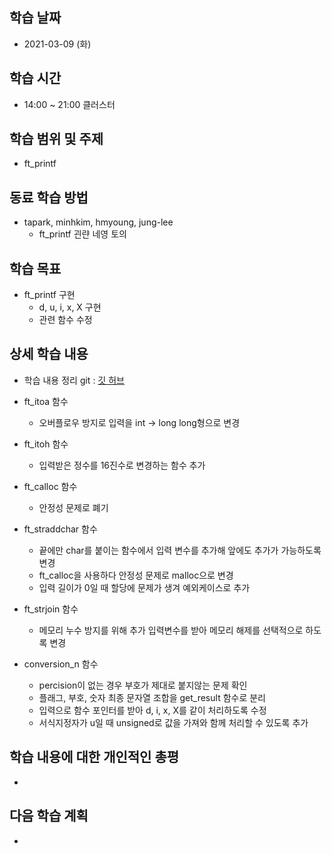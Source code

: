 학습 날짜
---
+ 2021-03-09 (화)

학습 시간
---
+ 14:00 ~ 21:00 클러스터

학습 범위 및 주제
---
+ ft_printf

동료 학습 방법
---
+ tapark, minhkim, hmyoung, jung-lee
    + ft_printf 괸랸 네영 토의

학습 목표
---
+ ft_printf 구현
    + d, u, i, x, X 구현
    + 관련 함수 수정

상세 학습 내용
---
+ 학습 내용 정리 git : [깃 허브](https://github.com/kiskim/study)   

+ ft_itoa 함수
    + 오버플로우 방지로 입력을 int -> long long형으로 변경
+ ft_itoh 함수
    + 입력받은 정수를 16진수로 변경하는 함수 추가
+ ft_calloc 함수
    + 안정성 문제로 폐기
+ ft_straddchar 함수
    + 끝에만 char를 붙이는 함수에서 입력 변수를 추가해 앞에도 추가가 가능하도록 변경
    + ft_calloc을 사용하다 안정성 문제로 malloc으로 변경
    + 입력 길이가 0일 때 할당에 문제가 생겨 예외케이스로 추가
+ ft_strjoin 함수
    + 메모리 누수 방지를 위해 추가 입력변수를 받아 메모리 해제를 선택적으로 하도록 변경
+ conversion_n 함수
    + percision이 없는 경우 부호가 제대로 붙지않는 문제 확인
    + 플래그, 부호, 숫자 최종 문자열 조합을 get_result 함수로 분리
    + 입력으로 함수 포인터를 받아 d, i, x, X를 같이 처리하도록 수정
    + 서식지정자가 u일 때 unsigned로 값을 가져와 함께 처리할 수 있도록 추가

학습 내용에 대한 개인적인 총평
---
+ 

다음 학습 계획
---
+ 